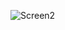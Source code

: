 ![Screen2](https://github.com/TanyaKupr/qa-engineer-project-84/assets/169067823/ec737e61-120a-4fd9-af7f-ca7dc45ad34f)
